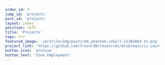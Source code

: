 ```yaml
---
order_id: 3
jump_id: 'projects'
post_id: 'projects'
layout: inner
position: left
title: 'Projects'
tags: C++
featured_image: '/profile/img/posts/04_phantom-jekyll-1130x864-2x.png'
project_link: 'https://github.com/TrevorZB/resources/blob/main/cs_courses.pdf'
button_icon: 'archive'
button_text: 'View Employment'
---
```

